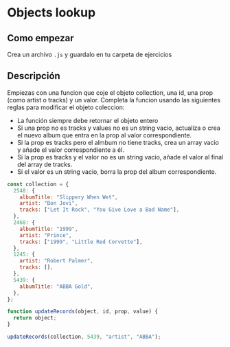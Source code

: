 # Objects lookup

## Como empezar

Crea un archivo `.js` y guardalo en tu carpeta de ejercicios

## Descripción

Empiezas con una funcion que coje el objeto collection, una id, una prop (como artist o tracks) y un valor. Completa la funcion usando las siguientes reglas para modificar el objeto coleccion:

- La función siempre debe retornar el objeto entero
- Si una prop no es tracks y values no es un string vacio, actualiza o crea el nuevo album que entra en la prop al valor correspondiente.
- Si la prop es tracks pero el almbum no tiene tracks, crea un array vacio y añade el valor correspondiente a él.
- Si la prop es tracks y el valor no es un string vacio, añade el valor al final del array de tracks.
- Si el valor es un string vacio, borra la prop del album correspondiente.

```js
const collection = {
  2548: {
    albumTitle: "Slippery When Wet",
    artist: "Bon Jovi",
    tracks: ["Let It Rock", "You Give Love a Bad Name"],
  },
  2468: {
    albumTitle: "1999",
    artist: "Prince",
    tracks: ["1999", "Little Red Corvette"],
  },
  1245: {
    artist: "Robert Palmer",
    tracks: [],
  },
  5439: {
    albumTitle: "ABBA Gold",
  },
};

function updateRecords(object, id, prop, value) {
  return object;
}

updateRecords(collection, 5439, "artist", "ABBA");
```
